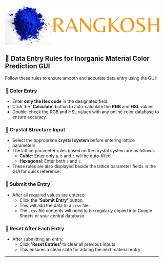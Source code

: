 <div align="center">
    <img src="Rangkosh.png" width="850">
</div>



## 📝 Data Entry Rules for Inorganic Material Color Prediction GUI

Follow these rules to ensure smooth and accurate data entry using the GUI:

### 🎨 Color Entry
- Enter **only the Hex code** in the designated field.
- Click the **'Calculate'** button to auto-calculate the **RGB** and **HSL** values.
- Double-check the RGB and HSL values with any online color database to ensure accuracy.

### 🧱 Crystal Structure Input
- Select the appropriate **crystal system** before entering lattice parameters.
- The lattice parameter rules based on the crystal system are as follows:
  - **Cubic**: Enter only `a`. `b` and `c` will be auto-filled.
  - **Hexagonal**: Enter both `a` and `c`.
- These rules are also displayed beside the lattice parameter fields in the GUI for quick reference.

### 💾 Submit the Entry
- After all required values are entered:
  - Click the **'Submit Entry'** button.
  - This will add the data to a `.csv` file.
  - The `.csv` file contents will need to be regularly copied into Google Sheets or your central database.

### 🔄 Reset After Each Entry
- After submitting an entry:
  - Click **'Reset Entries'** to clear all previous inputs.
  - This ensures a clean slate for adding the next material entry.

---

